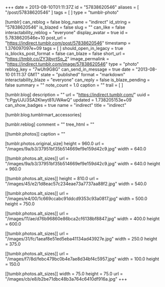 +++
date = 2013-08-10T01:11:37Z
id = "57838620546"
aliases = [ "/post/57838620546" ]
tags = [ ]
type = "tumblr-photo"

[tumblr]
can_reblog = false
blog_name = "indirect"
id_string = "57838620546"
is_blazed = false
slug = ""
can_like = false
interactability_reblog = "everyone"
display_avatar = true
id = 5.7838620546e+10
post_url = "https://indirect.tumblr.com/post/57838620546"
timestamp = 1.376097097e+09
tags = [ ]
should_open_in_legacy = true
is_blocks_post_format = false
can_blaze = false
short_url = "https://tmblr.co/ZY3jbyrtSq_2"
image_permalink = "https://indirect.tumblr.com/image/57838620546"
type = "photo"
reblog_key = "7wUh9G8G"
can_send_in_message = true
date = "2013-08-10 01:11:37 GMT"
state = "published"
format = "markdown"
interactability_blaze = "everyone"
can_reply = false
is_blaze_pending = false
summary = ""
note_count = 1.0
caption = ""
trail = [ ]

[tumblr.blog]
description = ""
url = "https://indirect.tumblr.com/"
uuid = "t:PgyUJU3SA2Klwyt81UWAwQ"
updated = 1.738205153e+09
can_show_badges = true
name = "indirect"
title = "indirect"

[tumblr.blog.tumblrmart_accessories]

[tumblr.reblog]
comment = ""
tree_html = ""

[[tumblr.photos]]
caption = ""

[tumblr.photos.original_size]
height = 960.0
url = "/images/9a/b3/37951bf35b514669ef9e159d42c9.jpg"
width = 640.0

[[tumblr.photos.alt_sizes]]
url = "/images/9a/b3/37951bf35b514669ef9e159d42c9.jpg"
width = 640.0
height = 960.0

[[tumblr.photos.alt_sizes]]
height = 810.0
url = "/images/45/e2/1d8eac57c234eae73a7737aa88f2.jpg"
width = 540.0

[[tumblr.photos.alt_sizes]]
url = "/images/e4/00/1c669ccabc91ddcd9353c93a0817.jpg"
width = 500.0
height = 750.0

[[tumblr.photos.alt_sizes]]
url = "/images/11/ae/d76b96860e86bca2cf6138bf8847.jpg"
width = 400.0
height = 600.0

[[tumblr.photos.alt_sizes]]
url = "/images/31/fc/1aeaf8e51ed5eba41134ad43927e.jpg"
width = 250.0
height = 375.0

[[tumblr.photos.alt_sizes]]
url = "/images/f7/8d/febc479bc0b4e7ae8d34bf4c5957.jpg"
width = 100.0
height = 150.0

[[tumblr.photos.alt_sizes]]
width = 75.0
height = 75.0
url = "/images/cb/e8/b2be71dbc48b3a764c6410df916a.jpg"
+++
